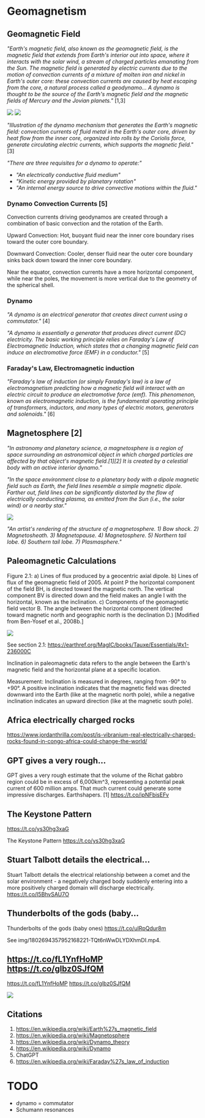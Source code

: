 # Geomagnetism

## Geomagnetic Field

*"Earth's magnetic field, also known as the geomagnetic field, is the magnetic field that extends from Earth's interior out into space, where it interacts with the solar wind, a stream of charged particles emanating from the Sun. The magnetic field is generated by electric currents due to the motion of convection currents of a mixture of molten iron and nickel in Earth's outer core: these convection currents are caused by heat escaping from the core, a natural process called a geodynamo... A dynamo is thought to be the source of the Earth's magnetic field and the magnetic fields of Mercury and the Jovian planets."* [1,3]

![](img/earth-mag-field.gif)
![](img/geodynamo.png)

*"Illustration of the dynamo mechanism that generates the Earth's magnetic field: convection currents of fluid metal in the Earth's outer core, driven by heat flow from the inner core, organized into rolls by the Coriolis force, generate circulating electric currents, which supports the magnetic field."* [3]

*"There are three requisites for a dynamo to operate:"*
- *"An electrically conductive fluid medium"*
- *"Kinetic energy provided by planetary rotation"*
- *"An internal energy source to drive convective motions within the fluid."*

### Dynamo Convection Currents [5]

Convection currents driving geodynamos are created through a combination of basic convection and the rotation of the Earth.

Upward Convection: Hot, buoyant fluid near the inner core boundary rises toward the outer core boundary.

Downward Convection: Cooler, denser fluid near the outer core boundary sinks back down toward the inner core boundary.

Near the equator, convection currents have a more horizontal component, while near the poles, the movement is more vertical due to the geometry of the spherical shell.

### Dynamo

*"A dynamo is an electrical generator that creates direct current using a commutator."* [4]

*"A dynamo is essentially a generator that produces direct current (DC) electricity. The basic working principle relies on Faraday's Law of Electromagnetic Induction, which states that a changing magnetic field can induce an electromotive force (EMF) in a conductor."* [5]

### Faraday's Law, Electromagnetic induction

*"Faraday's law of induction (or simply Faraday's law) is a law of electromagnetism predicting how a magnetic field will interact with an electric circuit to produce an electromotive force (emf). This phenomenon, known as electromagnetic induction, is the fundamental operating principle of transformers, inductors, and many types of electric motors, generators and solenoids."* [6]

## Magnetosphere [2]

*"In astronomy and planetary science, a magnetosphere is a region of space surrounding an astronomical object in which charged particles are affected by that object's magnetic field.[1][2] It is created by a celestial body with an active interior dynamo."*

*"In the space environment close to a planetary body with a dipole magnetic field such as Earth, the field lines resemble a simple magnetic dipole. Farther out, field lines can be significantly distorted by the flow of electrically conducting plasma, as emitted from the Sun (i.e., the solar wind) or a nearby star."*

![](img/Magnetosphere.svg.png)

*"An artist's rendering of the structure of a magnetosphere. 1) Bow shock. 2) Magnetosheath. 3) Magnetopause. 4) Magnetosphere. 5) Northern tail lobe. 6) Southern tail lobe. 7) Plasmasphere."*

## Paleomagnetic Calculations

Figure 2.1: a) Lines of flux produced by a geocentric axial dipole. b) Lines of flux of the geomagnetic field of 2005. At point P the horizontal component of the field BH, is directed toward the magnetic north. The vertical component BV is directed down and the field makes an angle I with the horizontal, known as the inclination. c) Components of the geomagnetic field vector B. The angle between the horizontal component (directed toward magnetic north and geographic north is the declination D.) [Modified from Ben-Yosef et al., 2008b.]

![](img/paleomag-vec.png)

See section 2.1: https://earthref.org/MagIC/books/Tauxe/Essentials/#x1-236000C

Inclination in paleomagnetic data refers to the angle between the Earth's magnetic field and the horizontal plane at a specific location.

Measurement: Inclination is measured in degrees, ranging from -90° to +90°. A positive inclination indicates that the magnetic field was directed downward into the Earth (like at the magnetic north pole), while a negative inclination indicates an upward direction (like at the magnetic south pole).

## Africa electrically charged rocks

https://www.jordanthrilla.com/post/is-vibranium-real-electrically-charged-rocks-found-in-congo-africa-could-change-the-world/

## GPT gives a very rough...

GPT gives a very rough estimate that the volume of the Richat gabbro region could be in excess of 6,000km^3, representing a potential peak current of 600 million amps. That much current could generate some impressive discharges. Earthshapers. [1] https://t.co/ipNFbisEFv

## The Keystone Pattern
https://t.co/ys30hg3xaG

The Keystone Pattern https://t.co/ys30hg3xaG

## Stuart Talbott details the electrical...

Stuart Talbott details the electrical relationship between a comet and the solar environment - a negatively charged body suddenly entering into a more positively charged domain will discharge electrically. https://t.co/I5BhvSAU7O

## Thunderbolts of the gods (baby...

Thunderbolts of the gods (baby ones) https://t.co/uIRpQdur8m

See img/1802694357952168221-TQt6nWwDLYDXhmDI.mp4.

## https://t.co/fL1YnfHoMP https://t.co/glbz0SJfQM

https://t.co/fL1YnfHoMP https://t.co/glbz0SJfQM

![](img/1802017656175776086-GQINc3JWEAAjrRJ.png)

## Citations

1. https://en.wikipedia.org/wiki/Earth%27s_magnetic_field
2. https://en.wikipedia.org/wiki/Magnetosphere
3. https://en.wikipedia.org/wiki/Dynamo_theory
4. https://en.wikipedia.org/wiki/Dynamo
5. ChatGPT
6. https://en.wikipedia.org/wiki/Faraday%27s_law_of_induction

# TODO

- dynamo = commutator
- Schumann resonances
